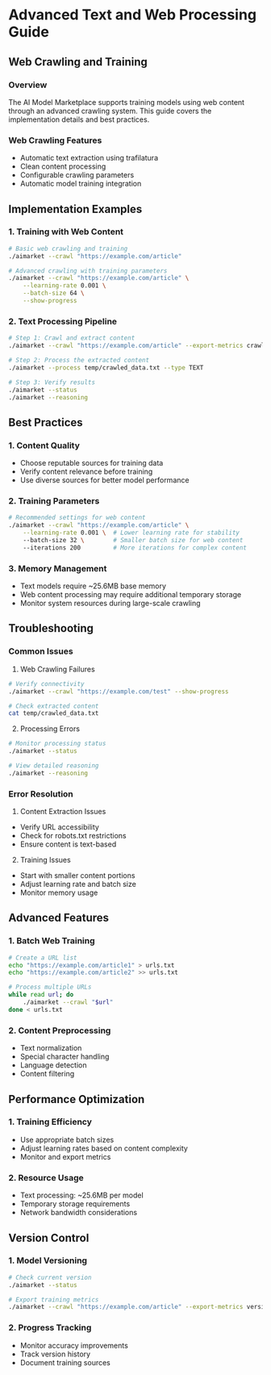 # Advanced Text and Web Processing Guide

## Web Crawling and Training

### Overview
The AI Model Marketplace supports training models using web content through an advanced crawling system. This guide covers the implementation details and best practices.

### Web Crawling Features
- Automatic text extraction using trafilatura
- Clean content processing
- Configurable crawling parameters
- Automatic model training integration

## Implementation Examples

### 1. Training with Web Content

```bash
# Basic web crawling and training
./aimarket --crawl "https://example.com/article"

# Advanced crawling with training parameters
./aimarket --crawl "https://example.com/article" \
    --learning-rate 0.001 \
    --batch-size 64 \
    --show-progress
```

### 2. Text Processing Pipeline

```bash
# Step 1: Crawl and extract content
./aimarket --crawl "https://example.com/article" --export-metrics crawl_metrics.txt

# Step 2: Process the extracted content
./aimarket --process temp/crawled_data.txt --type TEXT

# Step 3: Verify results
./aimarket --status
./aimarket --reasoning
```

## Best Practices

### 1. Content Quality
- Choose reputable sources for training data
- Verify content relevance before training
- Use diverse sources for better model performance

### 2. Training Parameters
```bash
# Recommended settings for web content
./aimarket --crawl "https://example.com/article" \
    --learning-rate 0.001 \  # Lower learning rate for stability
    --batch-size 32 \        # Smaller batch size for web content
    --iterations 200         # More iterations for complex content
```

### 3. Memory Management
- Text models require ~25.6MB base memory
- Web content processing may require additional temporary storage
- Monitor system resources during large-scale crawling

## Troubleshooting

### Common Issues

1. Web Crawling Failures
```bash
# Verify connectivity
./aimarket --crawl "https://example.com/test" --show-progress

# Check extracted content
cat temp/crawled_data.txt
```

2. Processing Errors
```bash
# Monitor processing status
./aimarket --status

# View detailed reasoning
./aimarket --reasoning
```

### Error Resolution

1. Content Extraction Issues
- Verify URL accessibility
- Check for robots.txt restrictions
- Ensure content is text-based

2. Training Issues
- Start with smaller content portions
- Adjust learning rate and batch size
- Monitor memory usage

## Advanced Features

### 1. Batch Web Training
```bash
# Create a URL list
echo "https://example.com/article1" > urls.txt
echo "https://example.com/article2" >> urls.txt

# Process multiple URLs
while read url; do
    ./aimarket --crawl "$url"
done < urls.txt
```

### 2. Content Preprocessing
- Text normalization
- Special character handling
- Language detection
- Content filtering

## Performance Optimization

### 1. Training Efficiency
- Use appropriate batch sizes
- Adjust learning rates based on content complexity
- Monitor and export metrics

### 2. Resource Usage
- Text processing: ~25.6MB per model
- Temporary storage requirements
- Network bandwidth considerations

## Version Control

### 1. Model Versioning
```bash
# Check current version
./aimarket --status

# Export training metrics
./aimarket --crawl "https://example.com/article" --export-metrics version_metrics.txt
```

### 2. Progress Tracking
- Monitor accuracy improvements
- Track version history
- Document training sources
